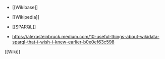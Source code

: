   - [[Wikibase]]
  - [[Wikipedia]]
  - [[SPARQL]]

  - https://alexasteinbruck.medium.com/10-useful-things-about-wikidata-sparql-that-i-wish-i-knew-earlier-b0e0ef63c598

[[Wiki]]